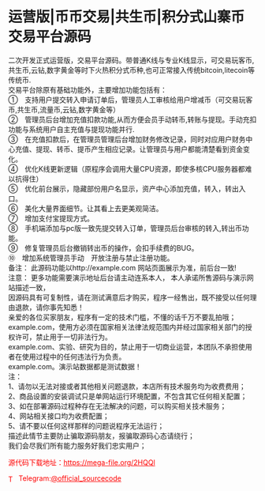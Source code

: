 # 运营版|币币交易|共生币|积分式山寨币交易平台源码

二次开发正式运营版，交易平台源码。带普通K线与专业K线显示，可交易玩客币,共生币,云钻,数字黄金等时下火热积分式币种,也可正常接入传统bitcoin,litecoin等传统币.<br>交易平台除原有基础功能外，主要增加功能包括有：<br>①　支持用户提交转入申请订单后，管理员人工审核给用户增减币（可交易玩客币,共生币,流量币,云钻,数字黄金等）<br>②　管理员后台增加充值扣款功能,从而方便会员手动转币,转账与提现。手动充扣功能与系统用户自主充值与提现功能并行.<br>③　在充值扣款后，在管理员管理后台增加财务修改记录，同时对应用户财务中心充值、提现、转币、提币产生相应记录。让管理员与用户都能清楚看到资金变化。<br>④　优化K线更新逻辑（原程序会调用大量CPU资源，即使多核CPU服务器都难以抗得住）　<br>⑤　优化前台展示，隐藏部份用户名显示，资产中心添加充值，转入，转出入口。<br>⑥　美化大量界面细节。让其看上去更美观简洁。<br>⑦　增加支付宝提现方式。<br>⑧　手机端添加与pc版一致先提交转入订单，管理员后台审核的转入,转出币功能。<br>⑨　修复管理员后台撤销转出币的操作，会扣手续费的BUG。<br>⑩　增加系统管理员手动　开放注册与禁止注册功能。<br>备注： 此源码功能以http://example.com 网站页面展示为准，前后台一致!<br>注意： 更多功能需要演示地址后台请主动连系本人， 本人承诺所售源码与演示网站描述一致，<br>因源码具有可复制性，请在测试满意后才购买，程序一经售出，既不接受以任何理由退款，请你事先知悉！<br>亲爱的各位买家朋友，程序有一定的技术门槛，不懂的话千万不要乱拍哦；<br>example.com，使用方必须在国家相关法律法规范围内并经过国家相关部门的授权许可，禁止用于一切非法行为。<br>example.com、实验、研究为目的，禁止用于一切商业运营，本团队不承担使用者在使用过程中的任何违法行为负责。<br>example.com。演示站数据都是测试数据！<br>注：<br>1、请勿以无法对接或者其他相关问题退款，本店所有技术服务均为收费费用；<br>2、商品设置的安装调试只是单网站运行环境配置，不包含其它任何相关配置；<br>3、如在部署源码过程种存在无法解决的问题，可以购买相关技术服务；<br>4、网站相关接口均为收费配置；<br>5、请不要以任何这样那样的问题说程序无法运行；<br>描述此情节主要防止骗取源码朋友，报骗取源码心态请绕行；<br>我们会尽我们所有能力服务好我们忠实用户；<br>


<p style="color: red;">源代码下载地址：<a href="https://mega-file.org/2HQQl" style="color: red;">https://mega-file.org/2HQQl</a></p><p style="color: red;"><img src="https://cdn-icons-png.flaticon.com/512/2111/2111646.png" alt="Telegram Icon" style="width: 16px; vertical-align: middle; margin-right: 5px;">Telegram:<a href="https://t.me/official_sourcecode" style="color: red;">@official_sourcecode</a></p>